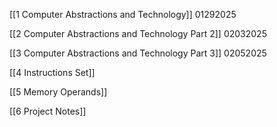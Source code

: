 
[[1 Computer Abstractions and Technology]] 01292025

[[2 Computer Abstractions and Technology Part 2]] 02032025

[[3 Computer Abstractions and Technology Part 3]] 02052025

[[4 Instructions Set]]

[[5 Memory Operands]]

[[6 Project Notes]]